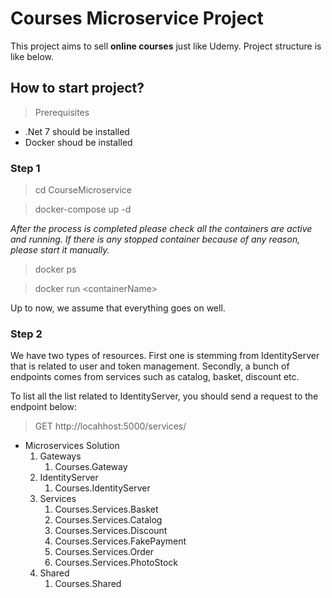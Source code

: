 # Courses Microservice Project
This project aims to sell **online courses** just like Udemy. Project structure is like below.

## How to start project?
> Prerequisites
- .Net 7 should be installed
- Docker shoud be installed

### Step 1
> cd CourseMicroservice

> docker-compose up -d

*After the process is completed please check all the containers are active and running. If there is any stopped container because of any reason, please start it manually.*
> docker ps

> docker run \<containerName>

Up to now, we assume that everything goes on well.

### Step 2
We have two types of resources. First one is stemming from IdentityServer that is related to user and token management.
Secondly, a bunch of endpoints comes from services such as catalog, basket, discount etc.

To list all the list related to IdentityServer, you should send a request to the endpoint below:
> GET http://locahhost:5000/services/


- Microservices Solution
    1. Gateways
        1. Courses.Gateway
    2. IdentityServer
        1. Courses.IdentityServer
    3. Services
        1. Courses.Services.Basket
        2. Courses.Services.Catalog
        3. Courses.Services.Discount
        4. Courses.Services.FakePayment
        5. Courses.Services.Order
        6. Courses.Services.PhotoStock
    4. Shared
        1. Courses.Shared